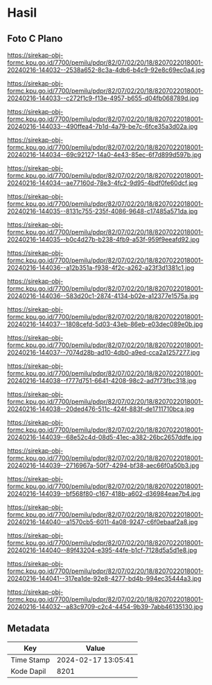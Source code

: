 # Hasil

## Foto C Plano

https://sirekap-obj-formc.kpu.go.id/7700/pemilu/pdpr/82/07/02/20/18/8207022018001-20240216-144032--2538a652-8c3a-4db6-b4c9-92e8c69ec0a4.jpg

https://sirekap-obj-formc.kpu.go.id/7700/pemilu/pdpr/82/07/02/20/18/8207022018001-20240216-144033--c272f1c9-f13e-4957-b655-d04fb068789d.jpg

https://sirekap-obj-formc.kpu.go.id/7700/pemilu/pdpr/82/07/02/20/18/8207022018001-20240216-144033--490ffea4-7b1d-4a79-be7c-6fce35a3d02a.jpg

https://sirekap-obj-formc.kpu.go.id/7700/pemilu/pdpr/82/07/02/20/18/8207022018001-20240216-144034--69c92127-14a0-4e43-85ec-6f7d899d597b.jpg

https://sirekap-obj-formc.kpu.go.id/7700/pemilu/pdpr/82/07/02/20/18/8207022018001-20240216-144034--ae77160d-78e3-4fc2-9d95-4bdf0fe60dcf.jpg

https://sirekap-obj-formc.kpu.go.id/7700/pemilu/pdpr/82/07/02/20/18/8207022018001-20240216-144035--8131c755-235f-4086-9648-c17485a571da.jpg

https://sirekap-obj-formc.kpu.go.id/7700/pemilu/pdpr/82/07/02/20/18/8207022018001-20240216-144035--b0c4d27b-b238-4fb9-a53f-959f9eeafd92.jpg

https://sirekap-obj-formc.kpu.go.id/7700/pemilu/pdpr/82/07/02/20/18/8207022018001-20240216-144036--a12b351a-f938-4f2c-a262-a23f3d1381c1.jpg

https://sirekap-obj-formc.kpu.go.id/7700/pemilu/pdpr/82/07/02/20/18/8207022018001-20240216-144036--583d20c1-2874-4134-b02e-a12377e1575a.jpg

https://sirekap-obj-formc.kpu.go.id/7700/pemilu/pdpr/82/07/02/20/18/8207022018001-20240216-144037--1808cefd-5d03-43eb-86eb-e03dec089e0b.jpg

https://sirekap-obj-formc.kpu.go.id/7700/pemilu/pdpr/82/07/02/20/18/8207022018001-20240216-144037--7074d28b-ad10-4db0-a9ed-cca2a1257277.jpg

https://sirekap-obj-formc.kpu.go.id/7700/pemilu/pdpr/82/07/02/20/18/8207022018001-20240216-144038--f777d751-6641-4208-98c2-ad7f73fbc318.jpg

https://sirekap-obj-formc.kpu.go.id/7700/pemilu/pdpr/82/07/02/20/18/8207022018001-20240216-144038--20ded476-511c-424f-883f-de1711710bca.jpg

https://sirekap-obj-formc.kpu.go.id/7700/pemilu/pdpr/82/07/02/20/18/8207022018001-20240216-144039--68e52c4d-08d5-41ec-a382-26bc2657ddfe.jpg

https://sirekap-obj-formc.kpu.go.id/7700/pemilu/pdpr/82/07/02/20/18/8207022018001-20240216-144039--2716967a-50f7-4294-bf38-aec66f0a50b3.jpg

https://sirekap-obj-formc.kpu.go.id/7700/pemilu/pdpr/82/07/02/20/18/8207022018001-20240216-144039--bf568f80-c167-418b-a602-d36984eae7b4.jpg

https://sirekap-obj-formc.kpu.go.id/7700/pemilu/pdpr/82/07/02/20/18/8207022018001-20240216-144040--a1570cb5-6011-4a08-9247-c6f0ebaaf2a8.jpg

https://sirekap-obj-formc.kpu.go.id/7700/pemilu/pdpr/82/07/02/20/18/8207022018001-20240216-144040--89f43204-e395-44fe-b1cf-7128d5a5d1e8.jpg

https://sirekap-obj-formc.kpu.go.id/7700/pemilu/pdpr/82/07/02/20/18/8207022018001-20240216-144041--317ea1de-92e8-4277-bd4b-994ec35444a3.jpg

https://sirekap-obj-formc.kpu.go.id/7700/pemilu/pdpr/82/07/02/20/18/8207022018001-20240216-144032--a83c9709-c2c4-4454-9b39-7abb46135130.jpg


## Metadata

| Key        | Value               |
| ---------- | ------------------- |
| Time Stamp | 2024-02-17 13:05:41 |
| Kode Dapil | 8201                |



